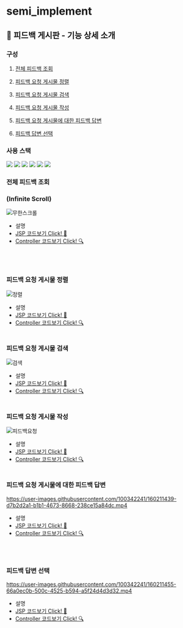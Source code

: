 
# semi_implement


## 🔨 피드백 게시판 - 기능 상세 소개

### 구성
1. [전체 피드백 조회](#전체-피드백-조회)

2. [피드백 요청 게시물 정렬](#피드백-요청-게시물-정렬)

3. [피드백 요청 게시물 검색](#피드백-요청-게시물-검색)

4. [피드백 요청 게시물 작성](#피드백-요청-게시물-작성)

5. [피드백 요청 게시물에 대한 피드백 답변](#피드백-요청-게시물에-대한-피드백-답변)

6. [피드백 답변 선택](#피드백-답변-선택)


### 사용 스택
 
  
<img src="https://img.shields.io/badge/JAVA-007396?style=for-the-badge&logo=java&logoColor=white"> <img src="https://img.shields.io/badge/Spring-6DB33F?style=for-the-badge&logo=Spring&logoColor=white"> <img src="https://img.shields.io/badge/mysql-4479A1?style=for-the-badge&logo=mysql&logoColor=white"> <img src="https://img.shields.io/badge/javascript-F7DF1E?style=for-the-badge&logo=javascript&logoColor=black"> <img src="https://img.shields.io/badge/jquery-0769AD?style=for-the-badge&logo=jquery&logoColor=white"> <img src="https://img.shields.io/badge/github-181717?style=for-the-badge&logo=github&logoColor=white">

### 전체 피드백 조회
### (Infinite Scroll) 
![무한스크롤](https://user-images.githubusercontent.com/100342241/160211654-708c902b-6481-4fa1-876b-5b4cc1075972.gif)
- 설명
- [JSP 코드보기 Click! :monocle_face:](https://github.com/jayPark14/team1/blob/main/semiproject_team1/src/main/webapp/WEB-INF/views/feedback/feedbackForm.jsp)
- [Controller 코드보기 Click! 🔍️](https://github.com/jayPark14/team1/blob/main/semiproject_team1/src/main/java/com/semi/controller/FeedbackController.java)
<br><br>
<br><br>

### 피드백 요청 게시물 정렬
![정렬](https://user-images.githubusercontent.com/100342241/160212179-1bcfc447-15d5-4204-a1ed-a6efad8a48bf.gif)
- 설명
- [JSP 코드보기 Click! :monocle_face:](https://github.com/jayPark14/team1/blob/main/semiproject_team1/src/main/webapp/WEB-INF/views/feedback/feedbackForm.jsp)
- [Controller 코드보기 Click! 🔍️](https://github.com/jayPark14/team1/blob/main/semiproject_team1/src/main/java/com/semi/controller/FeedbackController.java)
<br><br>

### 피드백 요청 게시물 검색
![검색](https://user-images.githubusercontent.com/100342241/160211670-26c5fd58-f44b-4c36-993a-a063513760e1.gif)
- 설명
- [JSP 코드보기 Click! :monocle_face:](https://github.com/jayPark14/team1/blob/main/semiproject_team1/src/main/webapp/WEB-INF/views/feedback/feedbackForm.jsp)
- [Controller 코드보기 Click! 🔍️](https://github.com/jayPark14/team1/blob/main/semiproject_team1/src/main/java/com/semi/controller/FeedbackController.java)
<br><br>

### 피드백 요청 게시물 작성
![피드백요청](https://user-images.githubusercontent.com/100342241/160211682-b4e419ad-1837-498a-a6ea-2b089f8d34be.gif)
- 설명
- [JSP 코드보기 Click! :monocle_face:](https://github.com/jayPark14/team1/blob/main/semiproject_team1/src/main/webapp/WEB-INF/views/feedback/feedbackwriteForm.jsp)
- [Controller 코드보기 Click! 🔍️](https://github.com/jayPark14/team1/blob/main/semiproject_team1/src/main/java/com/semi/controller/FeedbackController.java)
<br><br>

### 피드백 요청 게시물에 대한 피드백 답변
https://user-images.githubusercontent.com/100342241/160211439-d7b2d2a1-b1b1-4673-8668-238ce15a84dc.mp4
- 설명
- [JSP 코드보기 Click! :monocle_face:](https://github.com/jayPark14/team1/blob/main/semiproject_team1/src/main/webapp/WEB-INF/views/feedback/feedbackDetail.jsp)
- [Controller 코드보기 Click! 🔍️](https://github.com/jayPark14/team1/blob/main/semiproject_team1/src/main/java/com/semi/controller/FeedbackController.java)

<br><br>

### 피드백 답변 선택

https://user-images.githubusercontent.com/100342241/160211455-66a0ec0b-500c-4525-b594-a5f24d4d3d32.mp4
- 설명
- [JSP 코드보기 Click! :monocle_face:](https://github.com/jayPark14/team1/blob/main/semiproject_team1/src/main/webapp/WEB-INF/views/feedback/feedbackDetail.jsp)
- [Controller 코드보기 Click! 🔍️](https://github.com/jayPark14/team1/blob/main/semiproject_team1/src/main/java/com/semi/controller/FeedbackController.java)

<br><br>



